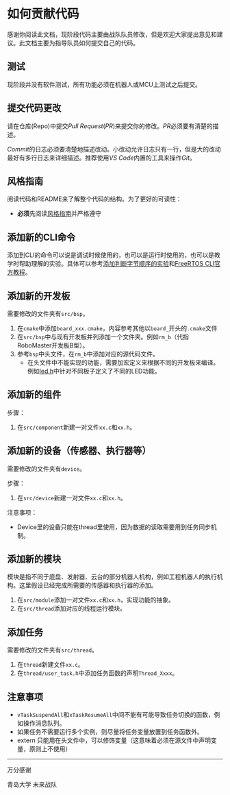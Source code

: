 # 如何贡献代码

感谢你阅读此文档，现阶段代码主要由战队队员修改，但是欢迎大家提出意见和建议。此文档主要为指导队员如何提交自己的代码。

## 测试

现阶段并没有软件测试，所有功能必须在机器人或MCU上测试之后提交。

## 提交代码更改

请在仓库(Repo)中提交*Pull Request*(*PR*)来提交你的修改。*PR*必须要有清楚的描述。

*Commit*的日志必须要清楚地描述改动。小改动允许日志只有一行，但是大的改动最好有多行日志来详细描述。推荐使用*VS Code*内置的工具来操作*Git*。

## 风格指南

阅读代码和README来了解整个代码的结构。为了更好的可读性：

* **必须**先阅读[风格指南](Doc/style_guide.md)并严格遵守

## 添加新的CLI命令

添加到CLI的命令可以说是调试时候使用的，也可以是运行时使用的，也可以是教学时帮助理解的实验。具体可以参考[添加判断字节顺序的实验](https://github.com/qsheeeeen/qdu-robomaster-mcu/commit/150460147dbc4f5b0ad7054c2591e01bba452495)和[FreeRTOS CLI官方教程](https://www.freertos.org/FreeRTOS-Plus/FreeRTOS_Plus_CLI/FreeRTOS_Plus_Command_Line_Interface.html)。

## 添加新的开发板

需要修改的文件夹有`src/bsp`。

1. 在`cmake`中添加`board_xxx.cmake`，内容参考其他以`board_`开头的`.cmake`文件
1. 在`src/bsp`中与现有开发板并列添加一个文件夹。例如`rm_b`（代指RoboMaster开发板B型）。
1. 参考`bsp`中头文件，在`rm_b`中添加对应的源代码文件。
    * 在头文件中不能实现的功能，需要加宏定义来根据不同的开发板来编译。例如[led.h](./User/bsp/led.h)中针对不同板子定义了不同的LED功能。

## 添加新的组件

步骤：

1. 在`src/component`新建一对文件`xx.c`和`xx.h`。

## 添加新的设备（传感器、执行器等）

需要修改的文件夹有`device`。

步骤：

1. 在`src/device`新建一对文件`xx.c`和`xx.h`。

注意事项：

* Device里的设备只能在thread里使用，因为数据的读取需要用到任务同步机制。

## 添加新的模块

模块是指不同于底盘、发射器、云台的部分机器人机构，例如工程机器人的执行机构。这里假设已经完成所需要的传感器和执行器的添加。

1. 在`src/module`添加一对文件`xx.c`和`xx.h`，实现功能的抽象。
1. 在`src/thread`添加对应的线程运行模块。

## 添加任务

需要修改的文件夹有`src/thread`。

1. 在`thread`新建文件`xx.c`。
1. 在`thread/user_task.h`中添加任务函数的声明`Thread_Xxxx`。

## 注意事项

* `vTaskSuspendAll`和`xTaskResumeAll`中间不能有可能导致任务切换的函数，例如操作消息队列。
* 如果任务不需要运行多个实例，则尽量将任务变量放置到任务函数外。
* extern 只能用在头文件中，可以修饰变量（这意味着必须在源文件中声明变量，原则上不使用）

---

万分感谢

青岛大学 未来战队
